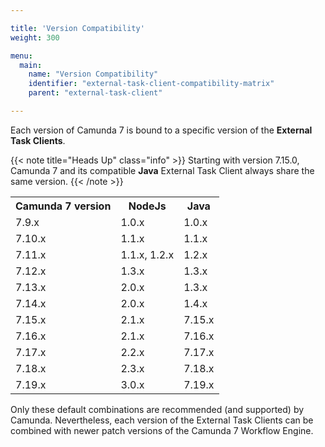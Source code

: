 ```yaml
---

title: 'Version Compatibility'
weight: 300

menu:
  main:
    name: "Version Compatibility"
    identifier: "external-task-client-compatibility-matrix"
    parent: "external-task-client"

---
```


Each version of Camunda 7 is bound to a specific version of the **External Task Clients**.

{{< note title="Heads Up" class="info" >}}
  Starting with version 7.15.0, Camunda 7 and its compatible **Java** External Task Client always share the same version.
{{< /note >}}

<table class="table table-striped">
  <tr>
    <th>Camunda 7 version</th>
    <th>NodeJs</th>
    <th>Java</th>
  </tr>
  <tr>
    <td>7.9.x</td>
    <td>1.0.x</td>
    <td>1.0.x</td>
  </tr>
  <tr>
    <td>7.10.x</td>
    <td>1.1.x</td>
    <td>1.1.x</td>
  </tr>
  <tr>
    <td>7.11.x</td>
    <td>1.1.x, 1.2.x</td>
    <td>1.2.x</td>
  </tr>
  <tr>
    <td>7.12.x</td>
    <td>1.3.x</td>
    <td>1.3.x</td>
  </tr>
  <tr>
    <td>7.13.x</td>
    <td>2.0.x</td>
    <td>1.3.x</td>
  </tr>
  <tr>
    <td>7.14.x</td>
    <td>2.0.x</td>
    <td>1.4.x</td>
  </tr>
  <tr>
    <td>7.15.x</td>
    <td>2.1.x</td>
    <td>7.15.x</td>
  </tr>
  <tr>
    <td>7.16.x</td>
    <td>2.1.x</td>
    <td>7.16.x</td>
  </tr>
  <tr>
    <td>7.17.x</td>
    <td>2.2.x</td>
    <td>7.17.x</td>
  </tr>
  <tr>
    <td>7.18.x</td>
    <td>2.3.x</td>
    <td>7.18.x</td>
  </tr>
  <tr>
    <td>7.19.x</td>
    <td>3.0.x</td>
    <td>7.19.x</td>
  </tr>
</table>

Only these default combinations are recommended (and supported) by Camunda. Nevertheless, each version of the External
Task Clients can be combined with newer patch versions of the Camunda 7 Workflow Engine.
